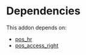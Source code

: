 # Dependencies

This addon depends on:

- [pos_hr](https://github.com/bringout/oca-ocb-pos/tree/2b77197682cf9de4bb1e5d713ad5a0e56cd6db2a/odoo-bringout-oca-ocb-pos_hr)
- [pos_access_right](https://github.com/bringout/oca-technical)
